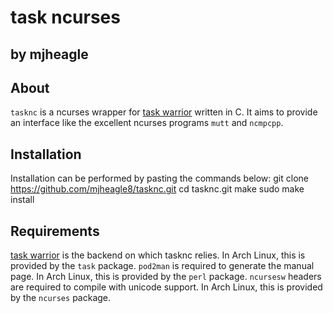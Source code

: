 task ncurses
===================

by mjheagle
-----------

About
-----
`tasknc` is a ncurses wrapper for [task warrior](http://taskwarrior.org/projects/show/taskwarrior) written in C.  It aims to provide an interface like the excellent ncurses programs `mutt` and `ncmpcpp`.

Installation
------------
Installation can be performed by pasting the commands below:
    git clone https://github.com/mjheagle8/tasknc.git
    cd tasknc.git
    make
    sudo make install

Requirements
------------
[task warrior](http://taskwarrior.org/projects/show/taskwarrior) is the backend on which tasknc relies.  In Arch Linux, this is provided by the `task` package.
`pod2man` is required to generate the manual page.  In Arch Linux, this is provided by the `perl` package.
`ncursesw` headers are required to compile with unicode support.  In Arch Linux, this is provided by the `ncurses` package.

